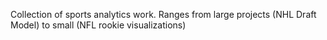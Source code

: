 Collection of sports analytics work. Ranges from large projects (NHL Draft Model) to small (NFL rookie visualizations)
